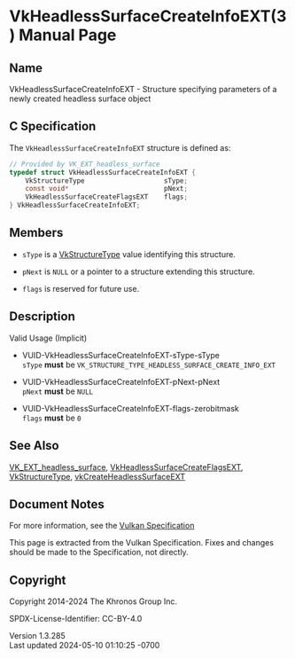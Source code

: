# VkHeadlessSurfaceCreateInfoEXT(3) Manual Page

## Name

VkHeadlessSurfaceCreateInfoEXT - Structure specifying parameters of a
newly created headless surface object



## <a href="#_c_specification" class="anchor"></a>C Specification

The `VkHeadlessSurfaceCreateInfoEXT` structure is defined as:

``` c
// Provided by VK_EXT_headless_surface
typedef struct VkHeadlessSurfaceCreateInfoEXT {
    VkStructureType                    sType;
    const void*                        pNext;
    VkHeadlessSurfaceCreateFlagsEXT    flags;
} VkHeadlessSurfaceCreateInfoEXT;
```

## <a href="#_members" class="anchor"></a>Members

- `sType` is a [VkStructureType](https://registry.khronos.org/vulkan/specs/1.3-extensions/man/html/VkStructureType.html) value identifying
  this structure.

- `pNext` is `NULL` or a pointer to a structure extending this
  structure.

- `flags` is reserved for future use.

## <a href="#_description" class="anchor"></a>Description

Valid Usage (Implicit)

- <a href="#VUID-VkHeadlessSurfaceCreateInfoEXT-sType-sType"
  id="VUID-VkHeadlessSurfaceCreateInfoEXT-sType-sType"></a>
  VUID-VkHeadlessSurfaceCreateInfoEXT-sType-sType  
  `sType` **must** be
  `VK_STRUCTURE_TYPE_HEADLESS_SURFACE_CREATE_INFO_EXT`

- <a href="#VUID-VkHeadlessSurfaceCreateInfoEXT-pNext-pNext"
  id="VUID-VkHeadlessSurfaceCreateInfoEXT-pNext-pNext"></a>
  VUID-VkHeadlessSurfaceCreateInfoEXT-pNext-pNext  
  `pNext` **must** be `NULL`

- <a href="#VUID-VkHeadlessSurfaceCreateInfoEXT-flags-zerobitmask"
  id="VUID-VkHeadlessSurfaceCreateInfoEXT-flags-zerobitmask"></a>
  VUID-VkHeadlessSurfaceCreateInfoEXT-flags-zerobitmask  
  `flags` **must** be `0`

## <a href="#_see_also" class="anchor"></a>See Also

[VK_EXT_headless_surface](https://registry.khronos.org/vulkan/specs/1.3-extensions/man/html/VK_EXT_headless_surface.html),
[VkHeadlessSurfaceCreateFlagsEXT](https://registry.khronos.org/vulkan/specs/1.3-extensions/man/html/VkHeadlessSurfaceCreateFlagsEXT.html),
[VkStructureType](https://registry.khronos.org/vulkan/specs/1.3-extensions/man/html/VkStructureType.html),
[vkCreateHeadlessSurfaceEXT](https://registry.khronos.org/vulkan/specs/1.3-extensions/man/html/vkCreateHeadlessSurfaceEXT.html)

## <a href="#_document_notes" class="anchor"></a>Document Notes

For more information, see the <a
href="https://registry.khronos.org/vulkan/specs/1.3-extensions/html/vkspec.html#VkHeadlessSurfaceCreateInfoEXT"
target="_blank" rel="noopener">Vulkan Specification</a>

This page is extracted from the Vulkan Specification. Fixes and changes
should be made to the Specification, not directly.

## <a href="#_copyright" class="anchor"></a>Copyright

Copyright 2014-2024 The Khronos Group Inc.

SPDX-License-Identifier: CC-BY-4.0

Version 1.3.285  
Last updated 2024-05-10 01:10:25 -0700
